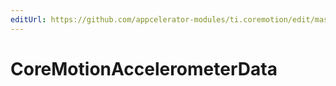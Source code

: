 ```yaml
---
editUrl: https://github.com/appcelerator-modules/ti.coremotion/edit/master/apidoc/CoreMotion.yml
---
```

# CoreMotionAccelerometerData

<TypeHeader/>

<ApiDocs/>
